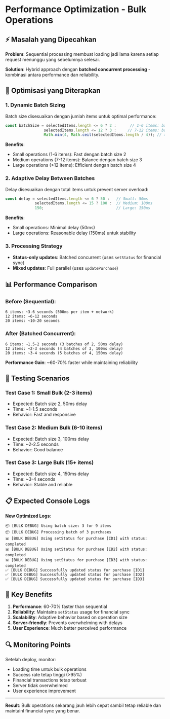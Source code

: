 # Performance Optimization - Bulk Operations

## ⚡ Masalah yang Dipecahkan

**Problem**: Sequential processing membuat loading jadi lama karena setiap request menunggu yang sebelumnya selesai.

**Solution**: Hybrid approach dengan **batched concurrent processing** - kombinasi antara performance dan reliability.

## 🔧 Optimisasi yang Diterapkan

### 1. **Dynamic Batch Sizing**

Batch size disesuaikan dengan jumlah items untuk optimal performance:

```typescript
const batchSize = selectedItems.length <= 6 ? 2 :      // 1-6 items: batch 2
                 selectedItems.length <= 12 ? 3 :     // 7-12 items: batch 3  
                 Math.min(4, Math.ceil(selectedItems.length / 4)); // >12 items: max batch 4
```

**Benefits**:
- Small operations (1-6 items): Fast dengan batch size 2
- Medium operations (7-12 items): Balance dengan batch size 3
- Large operations (>12 items): Efficient dengan batch size 4

### 2. **Adaptive Delay Between Batches**

Delay disesuaikan dengan total items untuk prevent server overload:

```typescript
const delay = selectedItems.length <= 6 ? 50 :   // Small: 50ms
             selectedItems.length <= 15 ? 100 :  // Medium: 100ms
             150;                                // Large: 150ms
```

**Benefits**:
- Small operations: Minimal delay (50ms)
- Large operations: Reasonable delay (150ms) untuk stability

### 3. **Processing Strategy**

- **Status-only updates**: Batched concurrent (uses `setStatus` for financial sync)
- **Mixed updates**: Full parallel (uses `updatePurchase`)

## 📊 Performance Comparison

### Before (Sequential):
```
6 items: ~3-6 seconds (500ms per item + network)
12 items: ~6-12 seconds  
20 items: ~10-20 seconds
```

### After (Batched Concurrent):
```
6 items: ~1.5-2 seconds (3 batches of 2, 50ms delay)
12 items: ~2-3 seconds (4 batches of 3, 100ms delay)  
20 items: ~3-4 seconds (5 batches of 4, 150ms delay)
```

**Performance Gain**: ~60-70% faster while maintaining reliability

## 🧪 Testing Scenarios

### Test Case 1: Small Bulk (2-3 items)
- Expected: Batch size 2, 50ms delay
- Time: ~1-1.5 seconds
- Behavior: Fast and responsive

### Test Case 2: Medium Bulk (6-10 items)  
- Expected: Batch size 3, 100ms delay
- Time: ~2-2.5 seconds
- Behavior: Good balance

### Test Case 3: Large Bulk (15+ items)
- Expected: Batch size 4, 150ms delay  
- Time: ~3-4 seconds
- Behavior: Stable and reliable

## 📋 Expected Console Logs

**New Optimized Logs**:
```
📦 [BULK DEBUG] Using batch size: 3 for 9 items
📦 [BULK DEBUG] Processing batch of 3 purchases
📊 [BULK DEBUG] Using setStatus for purchase [ID1] with status: completed
📊 [BULK DEBUG] Using setStatus for purchase [ID2] with status: completed  
📊 [BULK DEBUG] Using setStatus for purchase [ID3] with status: completed
✅ [BULK DEBUG] Successfully updated status for purchase [ID1]
✅ [BULK DEBUG] Successfully updated status for purchase [ID2]
✅ [BULK DEBUG] Successfully updated status for purchase [ID3]
```

## 🎯 Key Benefits

1. **Performance**: 60-70% faster than sequential
2. **Reliability**: Maintains `setStatus` usage for financial sync
3. **Scalability**: Adaptive behavior based on operation size
4. **Server-friendly**: Prevents overwhelming with delays
5. **User Experience**: Much better perceived performance

## 🔍 Monitoring Points

Setelah deploy, monitor:
- Loading time untuk bulk operations
- Success rate tetap tinggi (>95%)
- Financial transactions tetap terbuat
- Server tidak overwhelmed
- User experience improvement

---

**Result**: Bulk operations sekarang jauh lebih cepat sambil tetap reliable dan maintainl financial sync yang benar.
